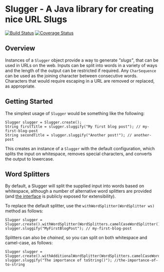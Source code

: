 # Slugger - A Java library for creating nice URL Slugs

[![Build Status](https://travis-ci.org/eddarmitage/Slugger.svg?branch=master)](https://travis-ci.org/eddarmitage/Slugger)
[![Coverage Status](https://coveralls.io/repos/github/eddarmitage/Slugger/badge.svg?branch=master)](https://coveralls.io/github/eddarmitage/Slugger?branch=master)

## Overview
Instances of a `Slugger` object provide a way to generate _"slugs"_, that can
be used in URLs on the web. Inputs can be split into words in a variety of ways
and the length of the output can be restricted if required. Any `CharSequence`
can be used as the joining character between consecutive words. Characters that
would require escaping in a URL are removed or replaced, as appropriate.

## Getting Started
The simplest usage of `Slugger` would be something like the following:

    Slugger slugger = Slugger.create();
    String firstTitle = slugger.sluggify("My first blog post"); // my-first-blog-post
    String secondTitle = slugger.sluggify("Another post!"); // another-post

This creates an instance of a `Slugger` with the default configuration, which
splits the input on whitespace, removes special characters, and converts the
output to lowercase.

## Word Splitters
By default, a Slugger will split the supplied input into words based on
whitespace, although a number of alternative word splitters are provided (and
[the interface][word-splitter] is publicly exposed for extensibility).

To replace the default splitter, use the `withWordSplitter(WordSplitter ws)`
method as follows:

    Slugger slugger = Slugger.create().withWordSplitter(WordSplitters.camelCaseWordSplitter());
    slugger.sluggify("MyFirstBlogPost"); // my-first-blog-post

Splitters can also be _chained_, so you can split on both whitespace and
camel-case, as follows:

    Slugger slugger = Slugger.create().withAdditionalWordSplitter(WordSplitters.camelCaseWordSplitter());
    slugger.sluggify("The importance of toString()"); //the-importance-of-to-string


[word-splitter]: src/main/java/com/eddarmitage/slugger/WordSplitter.java
